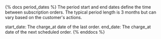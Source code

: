 {% docs period_dates %}
The period start and end dates define the time between subscription orders. The typical period length is 3 months but can vary based on the customer's actions.

start_date: The charge_at date of the last order.
end_date: The charge_at date of the next scheduled order.
{% enddocs %}